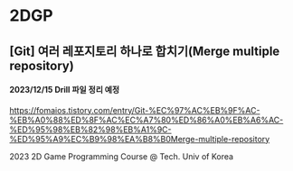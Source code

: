 # 2DGP

## [Git] 여러 레포지토리 하나로 합치기(Merge multiple repository)
#### 2023/12/15 Drill 파일 정리 예정
https://fomaios.tistory.com/entry/Git-%EC%97%AC%EB%9F%AC-%EB%A0%88%ED%8F%AC%EC%A7%80%ED%86%A0%EB%A6%AC-%ED%95%98%EB%82%98%EB%A1%9C-%ED%95%A9%EC%B9%98%EA%B8%B0Merge-multiple-repository

2023 2D Game Programming Course @ Tech. Univ of Korea
